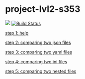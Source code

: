 # project-lvl2-s353
<a href="https://codeclimate.com/github/raylyanway/project-lvl2-s353/maintainability"><img src="https://api.codeclimate.com/v1/badges/1d6d683da082f45b1392/maintainability" /></a>
[![Build Status](https://travis-ci.org/raylyanway/project-lvl2-s353.svg?branch=master)](https://travis-ci.org/raylyanway/project-lvl2-s353)

[step 1: help](https://asciinema.org/a/nkxsHEhVsICpVX9ezAd1UNMqf?autoplay=1)

[step 2: comparing two json files](https://asciinema.org/a/G5Z3Mtcz4yEFcnvHBA5bdMC81?autoplay=1)

[step 3: comparing two yaml files](https://asciinema.org/a/ABGQwWmxa49hY3Z9naK5KY7g1?autoplay=1)

[step 4: comparing two ini files](https://asciinema.org/a/liw5xKxJL8LYQQXFGq3dDxIJU?autoplay=1)

[step 5: comparing two nested files](https://asciinema.org/a/EnvIzC3zAbmzgCJQrHtNJvle5?autoplay=1)
